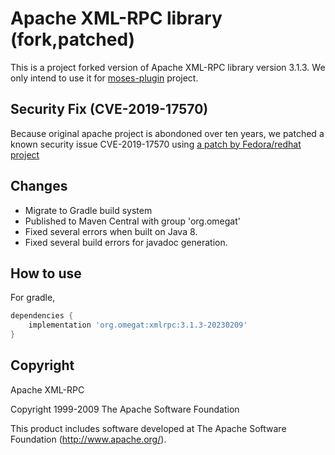 # Apache XML-RPC library (fork,patched)

This is a project forked version of Apache XML-RPC library version 3.1.3.
We only intend to use it for [moses-plugin](https://github.com/omegat-org/moses-plugin) project.

## Security Fix (CVE-2019-17570)

Because original apache project is abondoned over ten years, we patched a known security issue
CVE-2019-17570 using [a patch by Fedora/redhat project](https://bugzilla.redhat.com/show_bug.cgi?id=1775193)

## Changes

- Migrate to Gradle build system
- Published to Maven Central with group 'org.omegat'
- Fixed several errors when built on Java 8.
- Fixed several build errors for javadoc generation.


## How to use

For gradle,

```groovy
dependencies {
    implementation 'org.omegat:xmlrpc:3.1.3-20230209'
}
```


## Copyright

Apache XML-RPC

Copyright 1999-2009 The Apache Software Foundation

This product includes software developed at
The Apache Software Foundation (http://www.apache.org/).
